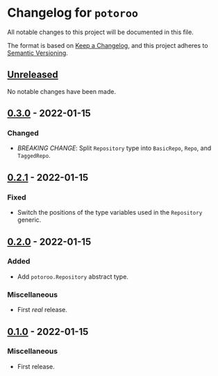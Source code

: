 # Changelog for `potoroo`

All notable changes to this project will be documented in this file.

The format is based on [Keep a Changelog], and this project adheres to
[Semantic Versioning].

[Keep a Changelog]: https://keepachangelog.com/en/1.0.0/
[Semantic Versioning]: https://semver.org/


## [Unreleased](https://github.com/bbugyi200/potoroo/compare/0.3.0...HEAD)

No notable changes have been made.


## [0.3.0](https://github.com/bbugyi200/potoroo/compare/0.2.1...0.3.0) - 2022-01-15

### Changed

* *BREAKING CHANGE*: Split `Repository` type into `BasicRepo`, `Repo`, and `TaggedRepo`.


## [0.2.1](https://github.com/bbugyi200/potoroo/compare/0.2.0...0.2.1) - 2022-01-15

### Fixed

* Switch the positions of the type variables used in the `Repository` generic.


## [0.2.0](https://github.com/bbugyi200/potoroo/compare/0.1.0...0.2.0) - 2022-01-15

### Added

* Add `potoroo.Repository` abstract type.

### Miscellaneous

* First _real_ release.


## [0.1.0](https://github.com/bbugyi200/potoroo/releases/tag/0.1.0) - 2022-01-15

### Miscellaneous

* First release.
